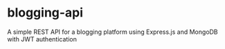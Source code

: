 # blogging-api
A simple REST API for a blogging platform using Express.js and MongoDB with JWT authentication
